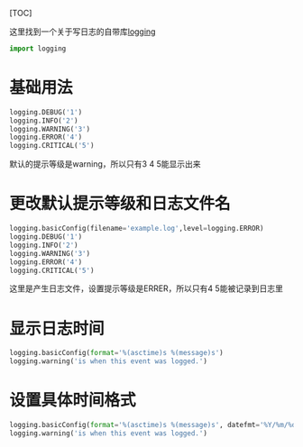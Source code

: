 [TOC]

这里找到一个关于写日志的自带库[logging](https://docs.python.org/2/library/logging.html)

```python
import logging
```

# 基础用法
```python
logging.DEBUG('1')
logging.INFO('2')
logging.WARNING('3')
logging.ERROR('4')
logging.CRITICAL('5')
```
默认的提示等级是warning，所以只有3 4 5能显示出来

# 更改默认提示等级和日志文件名
```python
logging.basicConfig(filename='example.log',level=logging.ERROR)
logging.DEBUG('1')
logging.INFO('2')
logging.WARNING('3')
logging.ERROR('4')
logging.CRITICAL('5')
```
这里是产生日志文件，设置提示等级是ERRER，所以只有4 5能被记录到日志里

# 显示日志时间
```python
logging.basicConfig(format='%(asctime)s %(message)s')
logging.warning('is when this event was logged.')
```

# 设置具体时间格式
```python
logging.basicConfig(format='%(asctime)s %(message)s', datefmt='%Y/%m/%d %I:%M:%S %p')
logging.warning('is when this event was logged.')
```